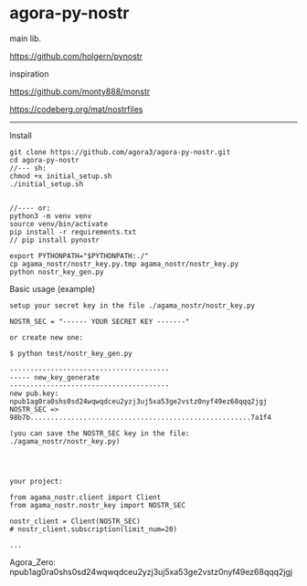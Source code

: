 # agora-py-nostr

main lib.

https://github.com/holgern/pynostr

inspiration

https://github.com/monty888/monstr

https://codeberg.org/mat/nostrfiles


---

Install

```
git clone https://github.com/agora3/agora-py-nostr.git
cd agora-py-nostr
//--- sh:
chmod +x initial_setup.sh
./initial_setup.sh


//---- or:
python3 -m venv venv  
source venv/bin/activate
pip install -r requirements.txt
// pip install pynostr 

export PYTHONPATH="$PYTHONPATH:./"
cp agama_nostr/nostr_key.py.tmp agama_nostr/nostr_key.py
python nostr_key_gen.py 

```

Basic usage (example)

```
setup your secret key in the file ./agama_nostr/nostr_key.py

NOSTR_SEC = "------ YOUR SECRET KEY -------"

or create new one:

$ python test/nostr_key_gen.py

---------------------------------------
----- new_key_generate
---------------------------------------
new pub.key: npub1ag0ra0shs0sd24wqwqdceu2yzj3uj5xa53ge2vstz0nyf49ez68qqq2jgj
NOSTR_SEC => 98b7b......................................................7a1f4

(you can save the NOSTR_SEC key in the file: ./agama_nostr/nostr_key.py)
 



your project:

from agama_nostr.client import Client 
from agama_nostr.nostr_key import NOSTR_SEC

nostr_client = Client(NOSTR_SEC)
# nostr_client.subscription(limit_num=20) 

...
```

Agora_Zero: npub1ag0ra0shs0sd24wqwqdceu2yzj3uj5xa53ge2vstz0nyf49ez68qqq2jgj

